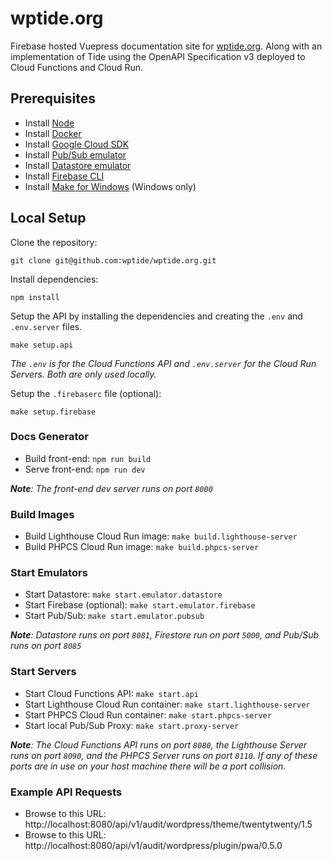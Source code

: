 # wptide.org
Firebase hosted Vuepress documentation site for [wptide.org](https://wptide.org). Along with an implementation of Tide using the OpenAPI Specification v3 deployed to Cloud Functions and Cloud Run.

## Prerequisites
* Install [Node](https://nodejs.org/en/download/)
* Install [Docker](https://docs.docker.com/get-docker/)
* Install [Google Cloud SDK](https://cloud.google.com/sdk/docs/install)
* Install [Pub/Sub emulator](https://cloud.google.com/pubsub/docs/emulator)
* Install [Datastore emulator](https://cloud.google.com/datastore/docs/tools/datastore-emulator)
* Install [Firebase CLI](https://firebase.google.com/docs/cli)
* Install [Make for Windows](http://gnuwin32.sourceforge.net/packages/make.htm) (Windows only)

## Local Setup

Clone the repository:

```
git clone git@github.com:wptide/wptide.org.git
```

Install dependencies:

```
npm install
```

Setup the API by installing the dependencies and creating the `.env` and `.env.server` files.

```
make setup.api
```

_The `.env` is for the Cloud Functions API and `.env.server` for the Cloud Run Servers. Both are only used locally._

Setup the `.firebaserc` file (optional):

```
make setup.firebase
```
	
### Docs Generator
* Build front-end: `npm run build`
* Serve front-end: `npm run dev`

_**Note**: The front-end dev server runs on port `8000`_

### Build Images
* Build Lighthouse Cloud Run image: `make build.lighthouse-server`
* Build PHPCS Cloud Run image: `make build.phpcs-server`

### Start Emulators
* Start Datastore: `make start.emulator.datastore`
* Start Firebase (optional): `make start.emulator.firebase`
* Start Pub/Sub: `make start.emulator.pubsub`

_**Note**: Datastore runs on port `8081`, Firestore run on port `5000`, and Pub/Sub runs on port `8085`_

### Start Servers
* Start Cloud Functions API: `make start.api`
* Start Lighthouse Cloud Run container: `make start.lighthouse-server`
* Start PHPCS Cloud Run container: `make start.phpcs-server`
* Start local Pub/Sub Proxy: `make start.proxy-server`

_**Note**: The Cloud Functions API runs on port `8080`, the Lighthouse Server runs on port `8090`, and the PHPCS Server runs on port `8110`. If any of these ports are in use on your host machine there will be a port collision._

### Example API Requests
* Browse to this URL: http://localhost:8080/api/v1/audit/wordpress/theme/twentytwenty/1.5
* Browse to this URL: http://localhost:8080/api/v1/audit/wordpress/plugin/pwa/0.5.0
